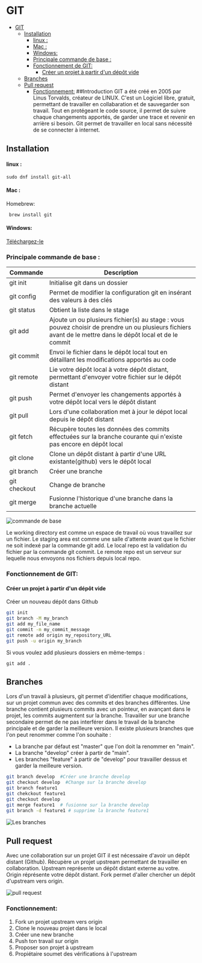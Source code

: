 # GIT

- [GIT](#git)
  - [Installation <a name="Installation"></a>](#installation-)
      - [linux :](#linux-)
      - [Mac :](#mac-)
      - [Windows:](#windows)
    - [Principale commande de base :](#principale-commande-de-base-)
    - [Fonctionnement de GIT: <a name="#Commande"></a>](#fonctionnement-de-git-)
      - [Créer un projet à partir d'un dépôt vide](#créer-un-projet-à-partir-dun-dépôt-vide)
  - [Branches](#branches)
  - [Pull request <a name="#Commande"></a>](#pull-request-)
    - [Fonctionnement:](#fonctionnement)
##Introduction<a name="Introduction"></a>
GIT a été créé en 2005 par Linus Torvalds, créateur de LINUX. 
C'est un Logiciel libre, gratuit, permettant de travailler en collabaration et de sauvegarder son travail. Tout en protégeant le code source, il permet de suivre chaque changements apportés, de garder une trace et revenir en arrière si besoin.
Git permet de travailler en local sans nécessité de se connecter à internet. 
  


## Installation <a name="Installation"></a>
#### linux : 
```
sudo dnf install git-all
```
#### Mac : 
  Homebrew:
 ```
  brew install git
 ```
#### Windows: 
[Téléchargez-le](https://git-scm.com/download/win)

### Principale commande de base : 

| Commande | Description |
| ---- | ---- |
| git init | Initialise git dans un dossier|
| git config| Permet de modifier la configuration git en insérant des valeurs à des clés |
| git status | Obtient la liste dans le stage|
| git add | Ajoute un ou plusieurs fichier(s) au stage : vous pouvez choisir de prendre un ou plusieurs fichiers avant de le mettre dans le dépôt local et de le commit|
| git commit | Envoi le fichier dans le dépôt local tout en détaillant les modifications apportés au code|
| git remote | Lie votre dépôt local à votre dépôt distant, permettant d'envoyer votre fichier sur le dépôt distant|
| git push | Permet d'envoyer les changements apportés à votre dépôt local vers le dépôt distant |
| git pull | Lors d'une collaboration met à jour le dépot local depuis le dépôt distant|
| git fetch | Récupère toutes les données des commits effectuées sur la branche courante qui n'existe pas encore en dépôt local |
| git clone | Clone un dépôt distant à partir d'une URL existante(github) vers le dépôt local |
| git branch | Créer une branche |
| git checkout | Change de branche |
| git merge | Fusionne l'historique d'une branche dans la branche actuelle|

![commande de base ](https://blog.freelancerepublik.com/wp-content/uploads/2021/12/Git-Architechture.png)

Le working directory est comme un espace de travail où vous travaillez sur un fichier.
Le staging area est comme une salle d'attente avant que le fichier ne soit indexé par la commande git add.
Le local repo est la validation du fichier par la commande git commit.
Le remote repo est un serveur sur lequelle nous envoyons nos fichiers depuis local repo.
### Fonctionnement de GIT: <a name="#Commande"></a>

#### Créer un projet à partir d'un dépôt vide
 Créer un nouveau dépôt dans Github
```sh
git init 
git branch -M my_branch
git add my_file_name
git commit -m my_commit_message
git remote add origin my_repository_URL
git push -u origin my_branch
```
Si vous voulez add plusieurs dossiers en même-temps :
```
git add .
```
## Branches 
Lors d'un travail à plusieurs, git permet d'identifier chaque modifications, sur un projet commun avec des commits et des branches différentes.
Une branche contient plusieurs commits avec un pointeur, en avançant dans le projet, les commits augmentent sur la branche. 
Travailler sur une branche secondaire permet de ne pas interférer dans le travail de la branche principale et de garder la meilleure version.
Il existe plusieurs branches que l'on peut renommer comme l'on souhaite :  
- La branche par défaut est "master" que l'on doit la renommer en "main". 
- La branche "develop" créer à partir de "main".
- Les branches "feature" à partir de "develop" pour travailler dessus et garder la meilleure version. 
 

```sh
git branch develop  #Créer une branche develop
git checkout develop  #Change sur la branche develop
git branch feature1 
git chekckout feature1 
git checkout develop 
git merge feature1  # fusionne sur la branche develop
git branch -d feature1 # supprime la branche feature1
```
![Les branches](https://uploads.sitepoint.com/wp-content/uploads/2019/06/155993572204-gitflow.png)

## Pull request <a name="#Commande"></a>
Avec une collaboration sur un projet GIT il est nécessaire d'avoir un dépôt distant (Github).
Récupère un projet upstream permettant de travailler en collaboration.
Upstream représente un dépôt distant externe au votre.
Origin réprésente votre dépôt distant.
Fork permet d'aller chercher un dépôt d'upstream vers origin.

![pull request](https://devopscube.com/wp-content/uploads/2021/02/git-forked-upstream-min.png.webp)

### Fonctionnement:
1) Fork un projet upstream vers origin
2) Clone le nouveau projet dans le local
3) Créer une new branche
4) Push ton travail sur origin
5) Proposer son projet à upstream
6) Propiétaire soumet des vérifications à l'upstream